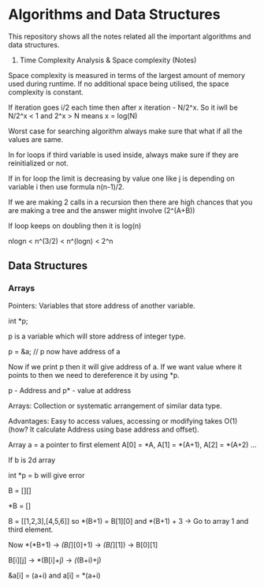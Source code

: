 # Algorithms and Data Structures

This repository shows all the notes related all the important algorithms and data structures.

1. Time Complexity Analysis & Space complexity (Notes)

Space complexity is measured in terms of the largest amount of memory used during runtime.
If no additional space being utilised, the space complexity is constant.

If iteration goes i/2 each time then after x iteration - N/2^x. So it iwll be N/2^x < 1 and 2^x > N means x = log(N)

Worst case for searching algorithm always make sure that what if all the values are same.

In for loops if third variable is used inside, always make sure if they are reinitialized or not.

If in for loop the limit is decreasing by value one like j is depending on variable i then use formula n(n-1)/2.

If we are making 2 calls in a recursion then there are high chances that you are making a tree and the answer might involve (2^(A+B))

If loop keeps on doubling then it is log(n)

nlogn < n^(3/2) < n^(logn) < 2^n

## Data Structures

### Arrays

Pointers: Variables that store address of another variable.

int *p;

p is a variable which will store address of integer type.

p = &a; // p now have address of a

Now if we print p then it will give address of a. If we want value where it points to then we need to dereference it by using *p.

p - Address and p* - value at address


Arrays: Collection or systematic arrangement of similar data type.

Advantages: Easy to access values, accessing or modifying takes O(1) (how? It calculate Address using base address and offset).

Array a = a pointer to first element
A[0] = *A, A[1] = *(A+1), A[2] = *(A+2) ...

If b is 2d array

int *p = b will give error

B = [][]

*B = []

B = [[1,2,3],[4,5,6]] so *(B+1) = B[1][0] and *(B+1) + 3 -> Go to array 1 and third element.

Now *(*B+1) -> *(B[*][0]+1) -> *(B[*][1]) -> B[0][1]

B[i][j] -> *(B[i]+j) -> *(*(B+i)+j)

&a[i] = (a+i) and a[i] = *(a+i)
